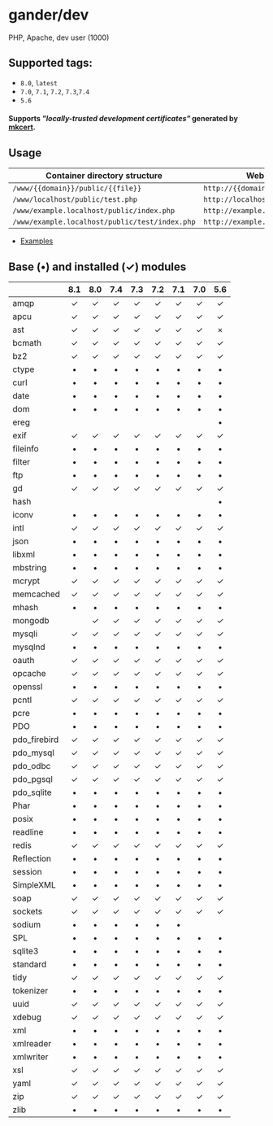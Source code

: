 # gander/dev
PHP, Apache, dev user (1000)

## Supported tags:
* `8.0`, `latest`
* `7.0`, `7.1`, `7.2`, `7.3`,`7.4`
* `5.6`

#### Supports _"locally-trusted development certificates"_ generated by [mkcert](https://mkcert.dev/).

## Usage

| Container directory structure                  | Web path structure                        | Web path structure                        |
|------------------------------------------------|-------------------------------------------|-------------------------------------------|
| `/www/{{domain}}/public/{{file}}`              | `http://{{domain}}/{{file}}`              | `http://{{domain}}/{{file}}`              |
| `/www/localhost/public/test.php`               | `http://localhost/test.php`               | `http://localhost/test.php`               |
| `/www/example.localhost/public/index.php`      | `http://example.localhost/index.php`      | `http://example.localhost/index.php`      |
| `/www/example.localhost/public/test/index.php` | `http://example.localhost/test/index.php` | `http://example.localhost/test/index.php` |


+ [Examples](./examples/README.md)


## Base (&bull;) and installed (&check;) modules

|             | 8.1   | 8.0   | 7.4   | 7.3   | 7.2   | 7.1   | 7.0   | 5.6   |
|-------------|:-----:|:-----:|:-----:|:-----:|:-----:|:-----:|:-----:|:-----:|
|amqp         |&check;|&check;|&check;|&check;|&check;|&check;|&check;|&check;|
|apcu         |&check;|&check;|&check;|&check;|&check;|&check;|&check;|&check;|
|ast          |&check;|&check;|&check;|&check;|&check;|&check;|&check;|&times;|
|bcmath       |&check;|&check;|&check;|&check;|&check;|&check;|&check;|&check;|
|bz2          |&check;|&check;|&check;|&check;|&check;|&check;|&check;|&check;|
|ctype        |&bull; |&bull; |&bull; |&bull; |&bull; |&bull; |&bull; |&bull; |
|curl         |&bull; |&bull; |&bull; |&bull; |&bull; |&bull; |&bull; |&bull; |
|date         |&bull; |&bull; |&bull; |&bull; |&bull; |&bull; |&bull; |&bull; |
|dom          |&bull; |&bull; |&bull; |&bull; |&bull; |&bull; |&bull; |&bull; |
|ereg         |       |       |       |       |       |       |       |&bull; |
|exif         |&check;|&check;|&check;|&check;|&check;|&check;|&check;|&check;|
|fileinfo     |&bull; |&bull; |&bull; |&bull; |&bull; |&bull; |&bull; |&bull; |
|filter       |&bull; |&bull; |&bull; |&bull; |&bull; |&bull; |&bull; |&bull; |
|ftp          |&bull; |&bull; |&bull; |&bull; |&bull; |&bull; |&bull; |&bull; |
|gd           |&check;|&check;|&check;|&check;|&check;|&check;|&check;|&check;|
|hash         |       |       |       |       |       |       |       |&bull; |
|iconv        |&bull; |&bull; |&bull; |&bull; |&bull; |&bull; |&bull; |&bull; |
|intl         |&check;|&check;|&check;|&check;|&check;|&check;|&check;|&check;|
|json         |&bull; |&bull; |&bull; |&bull; |&bull; |&bull; |&bull; |&bull; |
|libxml       |&bull; |&bull; |&bull; |&bull; |&bull; |&bull; |&bull; |&bull; |
|mbstring     |&bull; |&bull; |&bull; |&bull; |&bull; |&bull; |&bull; |&bull; |
|mcrypt       |&check;|&check;|&check;|&check;|&check;|&check;|&check;|&check;|
|memcached    |&check;|&check;|&check;|&check;|&check;|&check;|&check;|&check;|
|mhash        |&bull; |&bull; |&bull; |&bull; |&bull; |&bull; |&bull; |&bull; |
|mongodb      |       |&check;|&check;|&check;|&check;|&check;|&check;|&check;|
|mysqli       |&check;|&check;|&check;|&check;|&check;|&check;|&check;|&check;|
|mysqlnd      |&bull; |&bull; |&bull; |&bull; |&bull; |&bull; |&bull; |&bull; |
|oauth        |&check;|&check;|&check;|&check;|&check;|&check;|&check;|&check;|
|opcache      |&check;|&check;|&check;|&check;|&check;|&check;|&check;|&check;|
|openssl      |&bull; |&bull; |&bull; |&bull; |&bull; |&bull; |&bull; |&bull; |
|pcntl        |&check;|&check;|&check;|&check;|&check;|&check;|&check;|&check;|
|pcre         |&bull; |&bull; |&bull; |&bull; |&bull; |&bull; |&bull; |&bull; |
|PDO          |&bull; |&bull; |&bull; |&bull; |&bull; |&bull; |&bull; |&bull; |
|pdo_firebird |&check;|&check;|&check;|&check;|&check;|&check;|&check;|&check;|
|pdo_mysql    |&check;|&check;|&check;|&check;|&check;|&check;|&check;|&check;|
|pdo_odbc     |&check;|&check;|&check;|&check;|&check;|&check;|&check;|&check;|
|pdo_pgsql    |&check;|&check;|&check;|&check;|&check;|&check;|&check;|&check;|
|pdo_sqlite   |&bull; |&bull; |&bull; |&bull; |&bull; |&bull; |&bull; |&bull; |
|Phar         |&bull; |&bull; |&bull; |&bull; |&bull; |&bull; |&bull; |&bull; |
|posix        |&bull; |&bull; |&bull; |&bull; |&bull; |&bull; |&bull; |&bull; |
|readline     |&bull; |&bull; |&bull; |&bull; |&bull; |&bull; |&bull; |&bull; |
|redis        |&check;|&check;|&check;|&check;|&check;|&check;|&check;|&check;|
|Reflection   |&bull; |&bull; |&bull; |&bull; |&bull; |&bull; |&bull; |&bull; |
|session      |&bull; |&bull; |&bull; |&bull; |&bull; |&bull; |&bull; |&bull; |
|SimpleXML    |&bull; |&bull; |&bull; |&bull; |&bull; |&bull; |&bull; |&bull; |
|soap         |&check;|&check;|&check;|&check;|&check;|&check;|&check;|&check;|
|sockets      |&check;|&check;|&check;|&check;|&check;|&check;|&check;|&check;|
|sodium       |&bull; |&bull; |&bull; |&bull; |&bull; |&bull; |       |       |
|SPL          |&bull; |&bull; |&bull; |&bull; |&bull; |&bull; |&bull; |&bull; |
|sqlite3      |&bull; |&bull; |&bull; |&bull; |&bull; |&bull; |&bull; |&bull; |
|standard     |&bull; |&bull; |&bull; |&bull; |&bull; |&bull; |&bull; |&bull; |
|tidy         |&check;|&check;|&check;|&check;|&check;|&check;|&check;|&check;|
|tokenizer    |&bull; |&bull; |&bull; |&bull; |&bull; |&bull; |&bull; |&bull; |
|uuid         |&check;|&check;|&check;|&check;|&check;|&check;|&check;|&check;|
|xdebug       |&check;|&check;|&check;|&check;|&check;|&check;|&check;|&check;|
|xml          |&bull; |&bull; |&bull; |&bull; |&bull; |&bull; |&bull; |&bull; |
|xmlreader    |&bull; |&bull; |&bull; |&bull; |&bull; |&bull; |&bull; |&bull; |
|xmlwriter    |&bull; |&bull; |&bull; |&bull; |&bull; |&bull; |&bull; |&bull; |
|xsl          |&check;|&check;|&check;|&check;|&check;|&check;|&check;|&check;|
|yaml         |&check;|&check;|&check;|&check;|&check;|&check;|&check;|&check;|
|zip          |&check;|&check;|&check;|&check;|&check;|&check;|&check;|&check;|
|zlib         |&bull; |&bull; |&bull; |&bull; |&bull; |&bull; |&bull; |&bull; |
